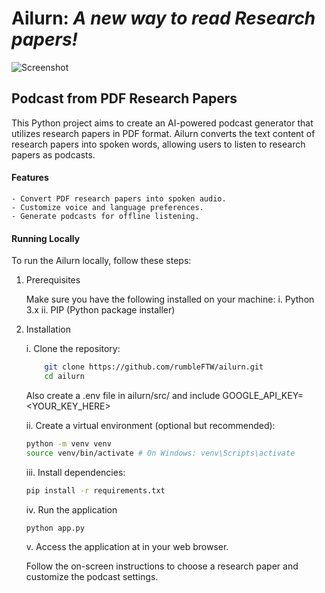 # Ailurn: **_A new way to read Research papers!_**

![Screenshot](https://github.com/rumbleFTW/ailurn/assets/85807431/53e11f20-c918-418e-a4d5-76e91d70e69e)

## Podcast from PDF Research Papers

This Python project aims to create an AI-powered podcast generator that utilizes research papers in PDF format. Ailurn converts the text content of research papers into spoken words, allowing users to listen to research papers as podcasts.

#### Features

    - Convert PDF research papers into spoken audio.
    - Customize voice and language preferences.
    - Generate podcasts for offline listening.

#### Running Locally

To run the Ailurn locally, follow these steps:

1. Prerequisites

   Make sure you have the following installed on your machine:
   i. Python 3.x
   ii. PIP (Python package installer)

2. Installation

   i. Clone the repository:

   ```bash
       git clone https://github.com/rumbleFTW/ailurn.git
       cd ailurn
   ```

   Also create a .env file in ailurn/src/ and include GOOGLE_API_KEY=<YOUR_KEY_HERE>

   ii. Create a virtual environment (optional but recommended):

   ```bash
   python -m venv venv
   source venv/bin/activate # On Windows: venv\Scripts\activate
   ```

   iii. Install dependencies:

   ```bash
   pip install -r requirements.txt
   ```

   iv. Run the application

   ```bash
   python app.py
   ```

   v. Access the application at in your web browser.

   Follow the on-screen instructions to choose a research paper and customize the podcast settings.
